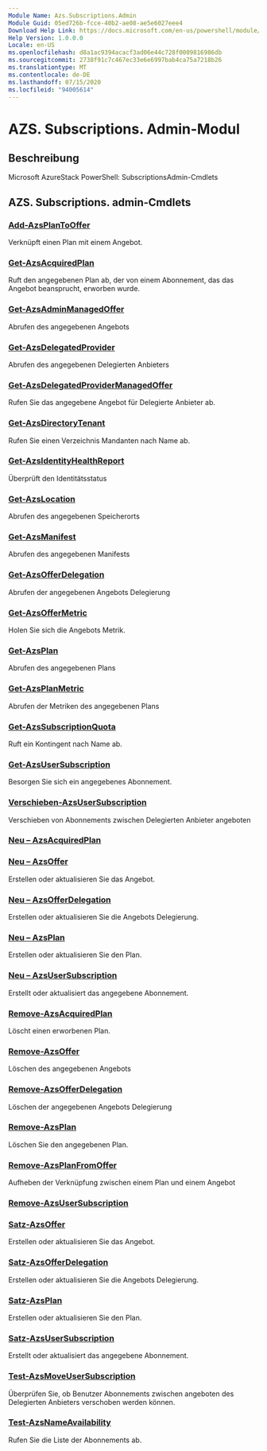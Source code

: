 ```yaml
---
Module Name: Azs.Subscriptions.Admin
Module Guid: 05ed726b-fcce-40b2-ae08-ae5e6027eee4
Download Help Link: https://docs.microsoft.com/en-us/powershell/module/azs.subscriptions.admin
Help Version: 1.0.0.0
Locale: en-US
ms.openlocfilehash: d8a1ac9394acacf3ad06e44c728f0009816986db
ms.sourcegitcommit: 2738f91c7c467ec33e6e6997bab4ca75a7218b26
ms.translationtype: MT
ms.contentlocale: de-DE
ms.lasthandoff: 07/15/2020
ms.locfileid: "94005614"
---
```

# AZS. Subscriptions. Admin-Modul
## Beschreibung
Microsoft AzureStack PowerShell: SubscriptionsAdmin-Cmdlets

## AZS. Subscriptions. admin-Cmdlets
### [Add-AzsPlanToOffer](Add-AzsPlanToOffer.md)
Verknüpft einen Plan mit einem Angebot.

### [Get-AzsAcquiredPlan](Get-AzsAcquiredPlan.md)
Ruft den angegebenen Plan ab, der von einem Abonnement, das das Angebot beansprucht, erworben wurde.

### [Get-AzsAdminManagedOffer](Get-AzsAdminManagedOffer.md)
Abrufen des angegebenen Angebots

### [Get-AzsDelegatedProvider](Get-AzsDelegatedProvider.md)
Abrufen des angegebenen Delegierten Anbieters

### [Get-AzsDelegatedProviderManagedOffer](Get-AzsDelegatedProviderManagedOffer.md)
Rufen Sie das angegebene Angebot für Delegierte Anbieter ab.

### [Get-AzsDirectoryTenant](Get-AzsDirectoryTenant.md)
Rufen Sie einen Verzeichnis Mandanten nach Name ab.

### [Get-AzsIdentityHealthReport](Get-AzsIdentityHealthReport.md)
Überprüft den Identitätsstatus

### [Get-AzsLocation](Get-AzsLocation.md)
Abrufen des angegebenen Speicherorts

### [Get-AzsManifest](Get-AzsManifest.md)
Abrufen des angegebenen Manifests

### [Get-AzsOfferDelegation](Get-AzsOfferDelegation.md)
Abrufen der angegebenen Angebots Delegierung

### [Get-AzsOfferMetric](Get-AzsOfferMetric.md)
Holen Sie sich die Angebots Metrik.

### [Get-AzsPlan](Get-AzsPlan.md)
Abrufen des angegebenen Plans

### [Get-AzsPlanMetric](Get-AzsPlanMetric.md)
Abrufen der Metriken des angegebenen Plans

### [Get-AzsSubscriptionQuota](Get-AzsSubscriptionQuota.md)
Ruft ein Kontingent nach Name ab.

### [Get-AzsUserSubscription](Get-AzsUserSubscription.md)
Besorgen Sie sich ein angegebenes Abonnement.

### [Verschieben-AzsUserSubscription](Move-AzsUserSubscription.md)
Verschieben von Abonnements zwischen Delegierten Anbieter angeboten

### [Neu – AzsAcquiredPlan](New-AzsAcquiredPlan.md)


### [Neu – AzsOffer](New-AzsOffer.md)
Erstellen oder aktualisieren Sie das Angebot.

### [Neu – AzsOfferDelegation](New-AzsOfferDelegation.md)
Erstellen oder aktualisieren Sie die Angebots Delegierung.

### [Neu – AzsPlan](New-AzsPlan.md)
Erstellen oder aktualisieren Sie den Plan.

### [Neu – AzsUserSubscription](New-AzsUserSubscription.md)
Erstellt oder aktualisiert das angegebene Abonnement.

### [Remove-AzsAcquiredPlan](Remove-AzsAcquiredPlan.md)
Löscht einen erworbenen Plan.

### [Remove-AzsOffer](Remove-AzsOffer.md)
Löschen des angegebenen Angebots

### [Remove-AzsOfferDelegation](Remove-AzsOfferDelegation.md)
Löschen der angegebenen Angebots Delegierung

### [Remove-AzsPlan](Remove-AzsPlan.md)
Löschen Sie den angegebenen Plan.

### [Remove-AzsPlanFromOffer](Remove-AzsPlanFromOffer.md)
Aufheben der Verknüpfung zwischen einem Plan und einem Angebot

### [Remove-AzsUserSubscription](Remove-AzsUserSubscription.md)


### [Satz-AzsOffer](Set-AzsOffer.md)
Erstellen oder aktualisieren Sie das Angebot.

### [Satz-AzsOfferDelegation](Set-AzsOfferDelegation.md)
Erstellen oder aktualisieren Sie die Angebots Delegierung.

### [Satz-AzsPlan](Set-AzsPlan.md)
Erstellen oder aktualisieren Sie den Plan.

### [Satz-AzsUserSubscription](Set-AzsUserSubscription.md)
Erstellt oder aktualisiert das angegebene Abonnement.

### [Test-AzsMoveUserSubscription](Test-AzsMoveUserSubscription.md)
Überprüfen Sie, ob Benutzer Abonnements zwischen angeboten des Delegierten Anbieters verschoben werden können.

### [Test-AzsNameAvailability](Test-AzsNameAvailability.md)
Rufen Sie die Liste der Abonnements ab.

